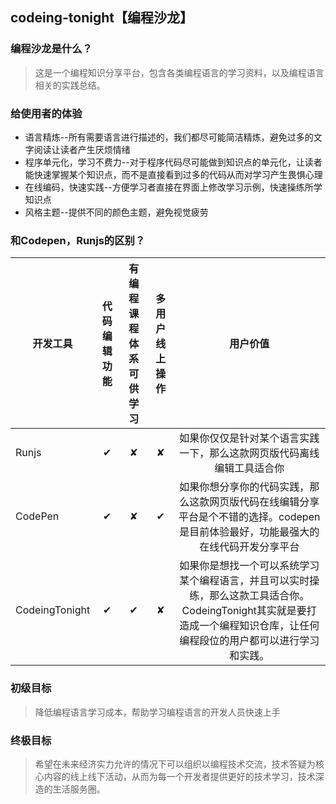 ## codeing-tonight【编程沙龙】

### 编程沙龙是什么？
> 这是一个编程知识分享平台，包含各类编程语言的学习资料，以及编程语言相关的实践总结。

### 给使用者的体验
- 语言精炼--所有需要语言进行描述的，我们都尽可能简洁精炼，避免过多的文字阅读让读者产生厌烦情绪
- 程序单元化，学习不费力--对于程序代码尽可能做到知识点的单元化，让读者能快速掌握某个知识点，而不是直接看到过多的代码从而对学习产生畏惧心理
- 在线编码，快速实践--方便学习者直接在界面上修改学习示例，快速操练所学知识点
- 风格主题--提供不同的颜色主题，避免视觉疲劳

### 和Codepen，Runjs的区别？
| 开发工具        | 代码编辑功能   |  有编程课程体系可供学习  | 多用户线上操作| 用户价值|
| --------       |  :-----:      | :----:  | :----: | :----:  |
| Runjs      |   ✔    |  ✘  |    ✘   |   如果你仅仅是针对某个语言实践一下，那么这款网页版代码离线编辑工具适合你   |
| CodePen    |   ✔    |   ✘   |    ✔    |   如果你想分享你的代码实践，那么这款网页版代码在线编辑分享平台是个不错的选择。codepen是目前体验最好，功能最强大的在线代码开发分享平台  |
| CodeingTonight  |   ✔    |   ✔    |   ✘  |   如果你是想找一个可以系统学习某个编程语言，并且可以实时操练，那么这款工具适合你。CodeingTonight其实就是要打造成一个编程知识仓库，让任何编程段位的用户都可以进行学习和实践。|

### 初级目标
> 降低编程语言学习成本，帮助学习编程语言的开发人员快速上手

### 终极目标
> 希望在未来经济实力允许的情况下可以组织以编程技术交流，技术答疑为核心内容的线上线下活动，从而为每一个开发者提供更好的技术学习，技术深造的生活服务圈。

